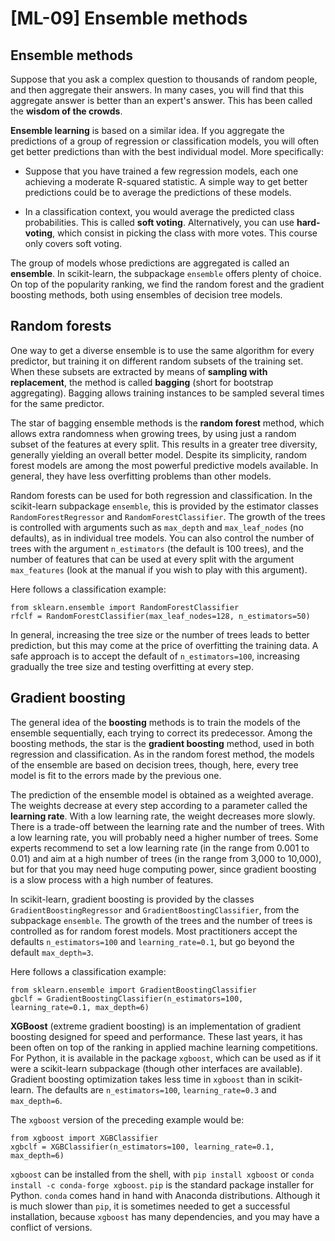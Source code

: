 # [ML-09] Ensemble methods

## Ensemble methods

Suppose that you ask a complex question to thousands of random people, and then aggregate their answers. In many cases, you will find that this aggregate answer is better than an expert's answer. This has been called the **wisdom of the crowds**.

**Ensemble learning** is based on a similar idea. If you aggregate the predictions of a group of regression or classification models, you will often get better predictions than with the best individual model. More specifically: 

* Suppose that you have trained a few regression models, each one achieving a moderate R-squared statistic. A simple way to get better predictions could be to average the predictions of these models.

* In a classification context, you would average the predicted class probabilities. This is called **soft voting**. Alternatively, you can use **hard-voting**, which consist in picking the class with more votes. This course only covers soft voting.

The group of models whose predictions are aggregated is called an **ensemble**. In scikit-learn, the subpackage `ensemble` offers plenty of choice. On top of the popularity ranking, we find the random forest and the gradient boosting methods, both using ensembles of decision tree models.

## Random forests

One way to get a diverse ensemble is to use the same algorithm for every predictor, but training it on different random subsets of the training set. When these subsets are extracted by means of **sampling with replacement**, the method is called **bagging** (short for bootstrap aggregating). Bagging allows training instances to be sampled several times for the same predictor.

The star of bagging ensemble methods is the **random forest** method, which allows extra randomness when growing trees, by using just a random subset of the features at every split. This results in a greater tree diversity, generally yielding an overall better model. Despite its simplicity, random forest models are among the most powerful predictive models available. In general, they have less overfitting problems than other models.

Random forests can be used for both regression and classification. In the scikit-learn subpackage `ensemble`, this is provided by the estimator classes `RandomForestRegressor` and `RandomForestClassifier`. The growth of the trees is controlled with arguments such as `max_depth` and `max_leaf_nodes` (no defaults), as in individual tree models. You can also control the number of trees with the argument `n_estimators` (the default is 100 trees), and the number of features that can be used at every split with the argument `max_features` (look at the manual if you wish to play with this argument).

Here follows a classification example:

```
from sklearn.ensemble import RandomForestClassifier
rfclf = RandomForestClassifier(max_leaf_nodes=128, n_estimators=50)
```

In general, increasing the tree size or the number of trees leads to better prediction, but this may come at the price of overfitting the training data. A safe approach is to accept the default of `n_estimators=100`, increasing gradually the tree size and testing overfitting at every step.

## Gradient boosting

The general idea of the **boosting** methods is to train the models of the ensemble sequentially, each trying to correct its predecessor. Among the boosting methods, the star is the **gradient boosting** method, used in both regression and classification. As in the random forest method, the models of the ensemble are based on decision trees, though, here, every tree model is fit to the errors made by the previous one.

The prediction of the ensemble model is obtained as a weighted average. The weights decrease at every step according to a parameter called the **learning rate**. With a low learning rate, the weight decreases more slowly. There is a trade-off between the learning rate and the number of trees. With a low learning rate, you will probably need a higher number of trees. Some experts recommend to set a low learning rate (in the range from 0.001 to 0.01) and aim at a high number of trees (in the range from 3,000 to 10,000), but for that you may need huge computing power, since gradient boosting is a slow process with a high number of features.

In scikit-learn, gradient boosting is provided by the classes `GradientBoostingRegressor` and `GradientBoostingClassifier`, from the subpackage `ensemble`. The growth of the trees and the number of trees is controlled as for random forest models. Most practitioners accept the defaults `n_estimators=100` and `learning_rate=0.1`, but go beyond the default `max_depth=3`.

Here follows a classification example:

```
from sklearn.ensemble import GradientBoostingClassifier
gbclf = GradientBoostingClassifier(n_estimators=100, learning_rate=0.1, max_depth=6)
```

**XGBoost** (extreme gradient boosting) is an implementation of gradient boosting designed for speed and performance. These last years, it has been often on top of the ranking in applied machine learning competitions. For Python, it is available in the package `xgboost`, which can be used as if it were a scikit-learn subpackage (though other interfaces are available). Gradient boosting optimization takes less time in `xgboost` than in scikit-learn. The defaults are `n_estimators=100`, `learning_rate=0.3` and `max_depth=6`.

The `xgboost` version of the preceding example would be:

```
from xgboost import XGBClassifier
xgbclf = XGBClassifier(n_estimators=100, learning_rate=0.1, max_depth=6)
```

`xgboost` can be installed from the shell, with `pip install xgboost` or `conda install -c conda-forge xgboost`. `pip` is the standard package installer for Python. `conda` comes hand in hand with Anaconda distributions. Although it is much slower than `pip`, it is sometimes needed to get a successful installation, because `xgboost` has many dependencies, and you may have a conflict of versions.
